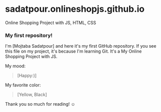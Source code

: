 # sadatpour.onlineshopjs.github.io
Online Shopping Project with JS, HTML, CSS

### My first repository!
I'm [Mojtaba Sadatpour] and here it's my first GitHub repository.
If you see this file on my project, it's because I'm learning Git.
It's a My Online Shopping Project with JS.

My mood:

> [Happy:)]

My favorite color:

> [Yellow, Black]

Thank you so much for reading! ☺
